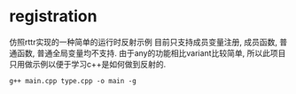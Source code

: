 # registration
仿照rttr实现的一种简单的运行时反射示例
目前只支持成员变量注册, 成员函数, 普通函数, 普通全局变量均不支持.
由于any的功能相比variant比较简单, 所以此项目只用做示例以便于学习c++是如何做到反射的.

`g++ main.cpp type.cpp -o main -g`